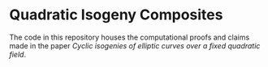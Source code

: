 # Quadratic Isogeny Composites

The code in this repository houses the computational proofs and claims made in the paper _Cyclic isogenies of elliptic curves over a fixed quadratic field_.
